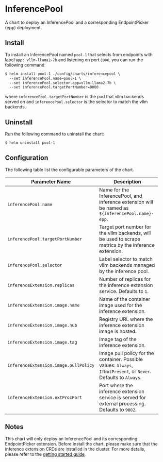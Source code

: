 # InferencePool

A chart to deploy an InferencePool and a corresponding EndpointPicker (epp) deployment.  


## Install

To install an InferencePool named `pool-1`  that selects from endpoints with label `app: vllm-llama2-7b` and listening on port `8000`, you can run the following command:

```txt
$ helm install pool-1 ./config/charts/inferencepool \
  --set inferencePool.name=pool-1 \
  --set inferencePool.selector.app=vllm-llama2-7b \
  --set inferencePool.targetPortNumber=8000
```

where `inferencePool.targetPortNumber` is the pod that vllm backends served on and `inferencePool.selector` is the selector to match the vllm backends.

## Uninstall

Run the following command to uninstall the chart:

```txt
$ helm uninstall pool-1
```

## Configuration

The following table list the configurable parameters of the chart.

| **Parameter Name**                          | **Description**                                                                                                   |
|---------------------------------------------|-------------------------------------------------------------------------------------------------------------------|
| `inferencePool.name`                        | Name for the InferencePool, and inference extension will be named as `${inferencePool.name}-epp`.                |
| `inferencePool.targetPortNumber`            | Target port number for the vllm backends, will be used to scrape metrics by the inference extension.             |
| `inferencePool.selector`                     | Label selector to match vllm backends managed by the inference pool.                                             |
| `inferenceExtension.replicas`               | Number of replicas for the inference extension service. Defaults to `1`.                                           |
| `inferenceExtension.image.name`             | Name of the container image used for the inference extension.                                                    |
| `inferenceExtension.image.hub`              | Registry URL where the inference extension image is hosted.                                                     |
| `inferenceExtension.image.tag`              | Image tag of the inference extension.                                                                             |
| `inferenceExtension.image.pullPolicy`       | Image pull policy for the container. Possible values: `Always`, `IfNotPresent`, or `Never`. Defaults to `Always`. |
| `inferenceExtension.extProcPort`            | Port where the inference extension service is served for external processing. Defaults to `9002`.                  |

## Notes

This chart will only deploy an InferencePool and its corresponding EndpointPicker extension. Before install the chart, please make sure that the inference extension CRDs are installed in the cluster. For more details, please refer to the [getting started guide](https://gateway-api-inference-extension.sigs.k8s.io/guides/).
